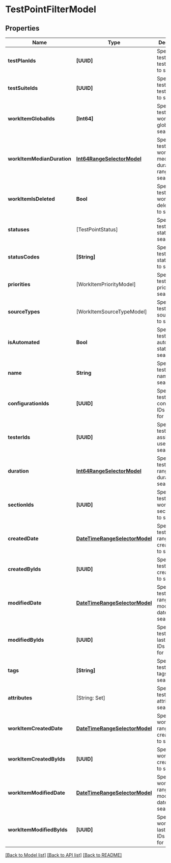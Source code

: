 # TestPointFilterModel

## Properties
Name | Type | Description | Notes
------------ | ------------- | ------------- | -------------
**testPlanIds** | **[UUID]** | Specifies a test point test plan IDS to search for | [optional] 
**testSuiteIds** | **[UUID]** | Specifies a test point test suite IDs to search for | [optional] 
**workItemGlobalIds** | **[Int64]** | Specifies a test point work item global IDs to search for | [optional] 
**workItemMedianDuration** | [**Int64RangeSelectorModel**](Int64RangeSelectorModel.md) | Specifies a test point work item median duration range to search for | [optional] 
**workItemIsDeleted** | **Bool** | Specifies a test point work item is deleted flag to search for | [optional] 
**statuses** | [TestPointStatus] | Specifies a test point statuses to search for | [optional] 
**statusCodes** | **[String]** | Specifies a test point status codes to search for | [optional] 
**priorities** | [WorkItemPriorityModel] | Specifies a test point priorities to search for | [optional] 
**sourceTypes** | [WorkItemSourceTypeModel] | Specifies a test point source types to search for | [optional] 
**isAutomated** | **Bool** | Specifies a test point automation status to search for | [optional] 
**name** | **String** | Specifies a test point name to search for | [optional] 
**configurationIds** | **[UUID]** | Specifies a test point configuration IDs to search for | [optional] 
**testerIds** | **[UUID]** | Specifies a test point assigned user IDs to search for | [optional] 
**duration** | [**Int64RangeSelectorModel**](Int64RangeSelectorModel.md) | Specifies a test point range of duration to search for | [optional] 
**sectionIds** | **[UUID]** | Specifies a test point work item section IDs to search for | [optional] 
**createdDate** | [**DateTimeRangeSelectorModel**](DateTimeRangeSelectorModel.md) | Specifies a test point range of creation date to search for | [optional] 
**createdByIds** | **[UUID]** | Specifies a test point creator IDs to search for | [optional] 
**modifiedDate** | [**DateTimeRangeSelectorModel**](DateTimeRangeSelectorModel.md) | Specifies a test point range of last modification date to search for | [optional] 
**modifiedByIds** | **[UUID]** | Specifies a test point last editor IDs to search for | [optional] 
**tags** | **[String]** | Specifies a test point tags to search for | [optional] 
**attributes** | [String: Set<String>] | Specifies a test point attributes to search for | [optional] 
**workItemCreatedDate** | [**DateTimeRangeSelectorModel**](DateTimeRangeSelectorModel.md) | Specifies a work item range of creation date to search for | [optional] 
**workItemCreatedByIds** | **[UUID]** | Specifies a work item creator IDs to search for | [optional] 
**workItemModifiedDate** | [**DateTimeRangeSelectorModel**](DateTimeRangeSelectorModel.md) | Specifies a work item range of last modification date to search for | [optional] 
**workItemModifiedByIds** | **[UUID]** | Specifies a work item last editor IDs to search for | [optional] 

[[Back to Model list]](../README.md#documentation-for-models) [[Back to API list]](../README.md#documentation-for-api-endpoints) [[Back to README]](../README.md)



